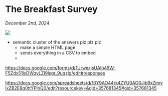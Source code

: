# The Breakfast Survey
_December 2nd, 2024_

![](breakfast.png)

- semantic cluster of the answers plz plz plz 
    - make a simple HTML page
    - sends everything in a CSV to embed
    -  


https://docs.google.com/forms/d/1UrwexjsUAIh45W-F5Zdx51lxDWqyLZI9lsgr_9uqzlg/edit#responses

https://docs.google.com/spreadsheets/d/16Y9AO44rk4ZYU0AO0Jib9xZjmylxZB2E8q0ttYPlnQ0/edit?resourcekey=&gid=357681345#gid=357681345

